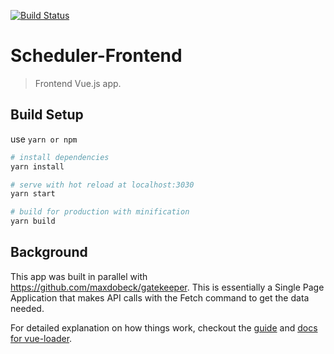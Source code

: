 [![Build Status](https://travis-ci.org/maxdobeck/scheduler-frontend.svg?branch=master)](https://travis-ci.org/maxdobeck/scheduler-frontend)

# Scheduler-Frontend

> Frontend Vue.js app.

## Build Setup
use `yarn or npm`

``` bash
# install dependencies
yarn install

# serve with hot reload at localhost:3030
yarn start

# build for production with minification
yarn build
```

## Background
This app was built in parallel with https://github.com/maxdobeck/gatekeeper.  This is essentially a Single Page Application that makes API calls with the Fetch command to get the data needed.

For detailed explanation on how things work, checkout the [guide](http://vuejs-templates.github.io/webpack/) and [docs for vue-loader](http://vuejs.github.io/vue-loader).
